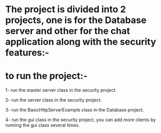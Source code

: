 # The project is divided into 2 projects, one is for the Database server and other for the chat application along with the security features:-

# to run the project:-

1- run the master server class in the security project.

2- run the server class in the security project.

3- run the BasicHttpServerExample class in the Database project.

4- run the gui class in the security project, you can add more clients by running the gui class several times.
